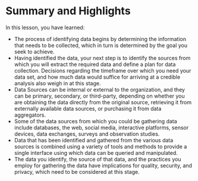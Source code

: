 # Summary and Highlights

In this lesson, you have learned: 

- The process of identifying data begins by determining the information that needs to be collected, which in turn is determined by the goal you seek to achieve. 
- Having identified the data, your next step is to identify the sources from which you will extract the required data and define a plan for data collection. Decisions regarding the timeframe over which you need your data set, and how much data would suffice for arriving at a credible analysis also weigh in at this stage.  
- Data Sources can be internal or external to the organization, and they can be primary, secondary, or third-party, depending on whether you are obtaining the data directly from the original source, retrieving it from externally available data sources, or purchasing it from data aggregators. 
- Some of the data sources from which you could be gathering data include databases, the web, social media, interactive platforms, sensor devices, data exchanges, surveys and observation studies. 
- Data that has been identified and gathered from the various data sources is combined using a variety of tools and methods to provide a single interface using which data can be queried and manipulated. 
- The data you identify, the source of that data, and the practices you employ for gathering the data have implications for quality, security, and privacy, which need to be considered at this stage. 